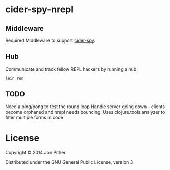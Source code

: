 # cider-spy-nrepl

## Middleware

Required Middleware to support [cider-spy](https://github.com/jonpither/cider-spy).

## Hub

Communicate and track fellow REPL hackers by running a hub:

`lein run`

## TODO

Need a ping/pong to test the round loop
Handle server going down - clients become orphaned and nrepl needs bouncing.
Uses clojure.tools.analyzer to filter multiple forms in code

# License

Copyright © 2014 Jon Pither

Distributed under the GNU General Public License, version 3
